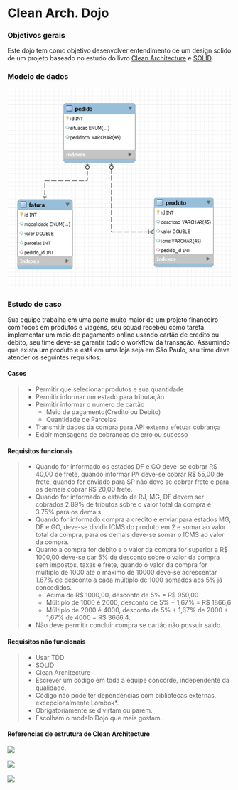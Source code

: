 # Clean Arch. Dojo

### Objetivos gerais
Este dojo tem como objetivo desenvolver entendimento de um design solido de um projeto baseado no estudo do livro [Clean Architecture](https://www.amazon.com.br/Clean-Architecture-Craftsmans-Software-Structure-ebook/dp/B075LRM681/ref=asc_df_B075LRM681/?tag=googleshopp00-20&linkCode=df0&hvadid=379725685153&hvpos=&hvnetw=g&hvrand=14218642289539629535&hvpone=&hvptwo=&hvqmt=&hvdev=c&hvdvcmdl=&hvlocint=&hvlocphy=20088&hvtargid=pla-406131052745&psc=1) e [SOLID](https://www.amazon.com.br/Clean-Code-Handbook-Software-Craftsmanship-ebook/dp/B001GSTOAM/ref=pd_sim_351_1/140-5095746-4976859?_encoding=UTF8&pd_rd_i=B001GSTOAM&pd_rd_r=4c433c94-00fb-404e-8493-a36ad5fea146&pd_rd_w=l5fQN&pd_rd_wg=t4uJk&pf_rd_p=1dd738b7-cb33-4745-82d8-d54bbfb14c91&pf_rd_r=0XVFWVD64PQE87NSKTGQ&psc=1&refRID=0XVFWVD64PQE87NSKTGQ).
### Modelo de dados
![](modelo-dados.PNG)
### Estudo de caso
Sua equipe trabalha em uma parte muito maior de um projeto financeiro com focos em produtos e viagens, seu squad recebeu como tarefa implementar um meio de pagamento online usando cartão de credito ou débito, seu time deve-se garantir todo o workflow da transação. Assumindo que exista um produto e está em uma loja seja em São Paulo, seu time deve atender os seguintes requisitos:
#### Casos
> - Permitir que selecionar produtos e sua quantidade
> - Permitir informar um estado para tributação
> - Permitir informar o numero de cartão
> 	- Meio de pagamento(Credito ou Debito)
> 	- Quantidade de Parcelas
> - Transmitir dados da compra para API externa efetuar cobrança
> - Exibir mensagens de cobranças de erro ou sucesso

#### Requisitos funcionais
> - Quando for informado os estados DF e GO deve-se cobrar R$ 40,00 de frete, quando informar PA deve-se cobrar R$ 55,00 de frete, quando for enviado para SP não deve se cobrar frete e para os demais cobrar R$ 20,00 frete.
> - Quando for informado o estado de RJ, MG, DF devem ser cobrados 2.89% de tributos sobre o valor total da compra e 3.75% para os demais.
>  - Quando for informado compra a credito e enviar para estados MG, DF e GO, deve-se dividir ICMS do produto em 2 e somar ao valor total da compra, para os demais deve-se somar o ICMS ao valor da compra.
>  - Quanto a compra for debito e o valor da compra for superior a R$ 1000,00 deve-se dar 5% de desconto sobre o valor da compra sem impostos, taxas e frete, quando o valor da compra for múltiplo de 1000 até o máximo de 10000 deve-se acrescentar 1.67% de desconto a cada múltiplo de 1000 somados aos 5% já concedidos.
> 		- Acima de R$ 1000,00, desconto de 5% = R$ 950,00
> 		- Múltiplo de 1000 é 2000, desconto de 5% + 1,67% = R$ 1866,6
> 		- Múltiplo de 2000 é 4000, desconto de 5% + 1,67% de 2000 + 1,67% de 4000 = R$ 3666,4.
> - Não deve permitir concluir compra se cartão não possuir saldo.

#### Requisitos não funcionais
> - Usar TDD
> - SOLID
> - Clean Architecture
> - Escrever um código em toda a equipe concorde, independente da qualidade.
> - Código não pode ter dependências com bibliotecas externas, excepcionalmente Lombok*.
> - Obrigatoriamente se divirtam ou parem.
> - Escolham o modelo Dojo que mais gostam.

#### Referencias de estrutura de Clean Architecture

![](https://images.ctfassets.net/1es3ne0caaid/2zvDDUcdpuYqIM06WgU2sC/d706d509886f88be185fa007f6b43402/clean-architecture-ex-4.png)

![](https://cdn-ak.f.st-hatena.com/images/fotolife/o/open8tech/20190310/20190310035102.png)

![](https://helpdev.com.br/wp-content/uploads/2020/05/Screenshot-from-2020-05-20-23-29-10.png)
